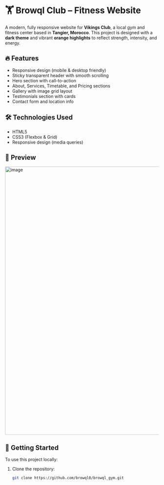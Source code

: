 # 🏋️ Browql Club – Fitness Website

A modern, fully responsive website for **Vikings Club**, a local gym and fitness center based in **Tangier, Morocco**. This project is designed with a **dark theme** and vibrant **orange highlights** to reflect strength, intensity, and energy.

## 🔥 Features

- Responsive design (mobile & desktop friendly)
- Sticky transparent header with smooth scrolling
- Hero section with call-to-action
- About, Services, Timetable, and Pricing sections
- Gallery with image grid layout
- Testimonials section with cards
- Contact form and location info


## 🛠️ Technologies Used

- HTML5
- CSS3 (Flexbox & Grid)
- Responsive design (media queries)

## 📸 Preview

<img width="1894" height="876" alt="image" src="https://github.com/user-attachments/assets/73e0e928-1ff9-4fe0-b42e-03a4424d22cf" />

## 🚀 Getting Started

To use this project locally:

1. Clone the repository:
   ```bash
   git clone https://github.com/browql0/browql_gym.git
